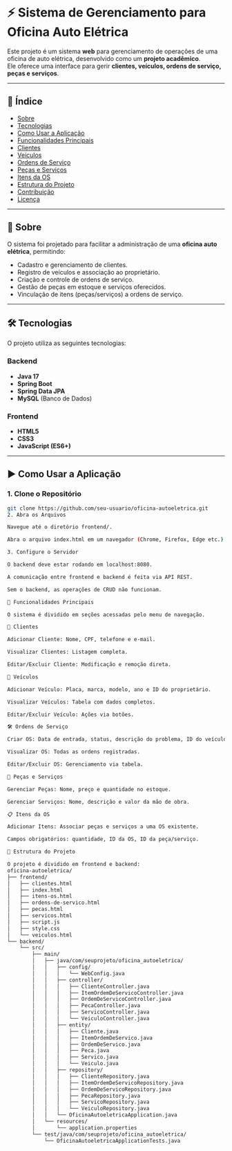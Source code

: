 # ⚡ Sistema de Gerenciamento para Oficina Auto Elétrica

Este projeto é um sistema **web** para gerenciamento de operações de uma oficina de auto elétrica, desenvolvido como um **projeto acadêmico**.  
Ele oferece uma interface para gerir **clientes, veículos, ordens de serviço, peças e serviços**.

---

## 📖 Índice
- [Sobre](#-sobre)
- [Tecnologias](#-tecnologias)
- [Como Usar a Aplicação](#-como-usar-a-aplicação)
- [Funcionalidades Principais](#-funcionalidades-principais)
- [Clientes](#clientes)
- [Veículos](#veículos)
- [Ordens de Serviço](#ordens-de-serviço)
- [Peças e Serviços](#peças-e-serviços)
- [Itens da OS](#itens-da-os)
- [Estrutura do Projeto](#-estrutura-do-projeto)
- [Contribuição](#-contribuição)
- [Licença](#-licença)

---

## 📌 Sobre
O sistema foi projetado para facilitar a administração de uma **oficina auto elétrica**, permitindo:
- Cadastro e gerenciamento de clientes.
- Registro de veículos e associação ao proprietário.
- Criação e controle de ordens de serviço.
- Gestão de peças em estoque e serviços oferecidos.
- Vinculação de itens (peças/serviços) a ordens de serviço.

---

## 🛠 Tecnologias
O projeto utiliza as seguintes tecnologias:

### Backend
- **Java 17**
- **Spring Boot**
- **Spring Data JPA**
- **MySQL** (Banco de Dados)

### Frontend
- **HTML5**
- **CSS3**
- **JavaScript (ES6+)**

---

## ▶️ Como Usar a Aplicação

### 1. Clone o Repositório
```bash
git clone https://github.com/seu-usuario/oficina-autoeletrica.git
2. Abra os Arquivos

Navegue até o diretório frontend/.

Abra o arquivo index.html em um navegador (Chrome, Firefox, Edge etc.).

3. Configure o Servidor

O backend deve estar rodando em localhost:8080.

A comunicação entre frontend e backend é feita via API REST.

Sem o backend, as operações de CRUD não funcionam.

🔧 Funcionalidades Principais

O sistema é dividido em seções acessadas pelo menu de navegação.

📌 Clientes

Adicionar Cliente: Nome, CPF, telefone e e-mail.

Visualizar Clientes: Listagem completa.

Editar/Excluir Cliente: Modificação e remoção direta.

🚗 Veículos

Adicionar Veículo: Placa, marca, modelo, ano e ID do proprietário.

Visualizar Veículos: Tabela com dados completos.

Editar/Excluir Veículo: Ações via botões.

🛠️ Ordens de Serviço

Criar OS: Data de entrada, status, descrição do problema, ID do veículo.

Visualizar OS: Todas as ordens registradas.

Editar/Excluir OS: Gerenciamento via tabela.

🔩 Peças e Serviços

Gerenciar Peças: Nome, preço e quantidade no estoque.

Gerenciar Serviços: Nome, descrição e valor da mão de obra.

📋 Itens da OS

Adicionar Itens: Associar peças e serviços a uma OS existente.

Campos obrigatórios: quantidade, ID da OS, ID da peça/serviço.

📂 Estrutura do Projeto

O projeto é dividido em frontend e backend:
oficina-autoeletrica/
├── frontend/
│   ├── clientes.html
│   ├── index.html
│   ├── itens-os.html
│   ├── ordens-de-servico.html
│   ├── pecas.html
│   ├── servicos.html
│   ├── script.js
│   ├── style.css
│   └── veiculos.html
└── backend/
    └── src/
        ├── main/
        │   ├── java/com/seuprojeto/oficina_autoeletrica/
        │   │   ├── config/
        │   │   │   └── WebConfig.java
        │   │   ├── controller/
        │   │   │   ├── ClienteController.java
        │   │   │   ├── ItemOrdemDeServicoController.java
        │   │   │   ├── OrdemDeServicoController.java
        │   │   │   ├── PecaController.java
        │   │   │   ├── ServicoController.java
        │   │   │   └── VeiculoController.java
        │   │   ├── entity/
        │   │   │   ├── Cliente.java
        │   │   │   ├── ItemOrdemDeServico.java
        │   │   │   ├── OrdemDeServico.java
        │   │   │   ├── Peca.java
        │   │   │   ├── Servico.java
        │   │   │   └── Veiculo.java
        │   │   ├── repository/
        │   │   │   ├── ClienteRepository.java
        │   │   │   ├── ItemOrdemDeServicoRepository.java
        │   │   │   ├── OrdemDeServicoRepository.java
        │   │   │   ├── PecaRepository.java
        │   │   │   ├── ServicoRepository.java
        │   │   │   └── VeiculoRepository.java
        │   │   └── OficinaAutoeletricaApplication.java
        │   └── resources/
        │       └── application.properties
        └── test/java/com/seuprojeto/oficina_autoeletrica/
            └── OficinaAutoeletricaApplicationTests.java
